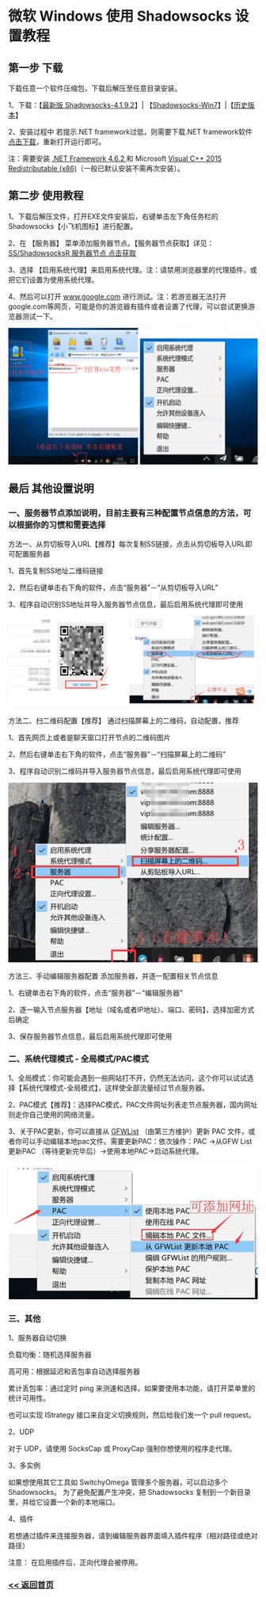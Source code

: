 # 微软 Windows 使用 Shadowsocks 设置教程

## 第一步 下载

下载任意一个软件压缩包，下载后解压至任意目录安装。

1、下载：【[最新版 Shadowsocks-4.1.9.2](https://github.com/shadowsocks/shadowsocks-windows/releases/download/4.1.9.2/Shadowsocks-4.1.9.2.zip)】| 【[Shadowsocks-Win7](https://github.com/shadowsocks/shadowsocks-windows/releases/download/2.5/Shadowsocks-win-2.5.zip)】|【[历史版本](https://github.com/shadowsocks/shadowsocks-windows/releases)】

2、安装过程中 若提示.NET framework过低，则需要下载.NET framework软件[点击下载](https://www.microsoft.com/zh-CN/download/details.aspx?id=53344)，重新打开运行即可。

注：需要安装 [.NET Framework 4.6.2 ](https://dotnet.microsoft.com/download/dotnet-framework/net472)和 Microsoft [Visual C++ 2015 Redistributable (x86)](https://www.microsoft.com/en-us/download/details.aspx?id=53840)（一般已默认安装不需再次安装）。

## 第二步 使用教程

1、下载后解压文件，打开EXE文件安装后，右键单击左下角任务栏的Shadowsocks【小飞机图标】进行配置。

2、在 【服务器】 菜单添加服务器节点。【服务器节点获取】详见：[SS/ShadowsocksR 服务器节点 点击获取](ss.md)

3、选择 【启用系统代理】来启用系统代理。注：请禁用浏览器里的代理插件，或把它们设置为使用系统代理。

4、然后可以打开 www.google.com 进行测试。注：若游览器无法打开google.com等网页，可能是你的游览器有插件或者设置了代理，可以尝试更换游览器测试一下。

![](/img/windows1.PNG)

## 最后 其他设置说明

### 一、服务器节点添加说明，目前主要有三种配置节点信息的方法，可以根据你的习惯和需要选择

方法一、从剪切板导入URL【推荐】每次复制SS链接，点击从剪切板导入URL即可配置服务器

1、首先复制SS地址二维码链接

2、然后右键单击右下角的软件，点击“服务器”－“从剪切板导入URL”

3、程序自动识别SS地址并导入服务器节点信息，最后启用系统代理即可使用

![](/img/windows2.PNG)

方法二、扫二维码配置【推荐】	通过扫描屏幕上的二维码，自动配置，推荐

1、首先网页上或者是聊天窗口打开节点的二维码图片

2、然后右键单击右下角的软件，点击“服务器”－“扫描屏幕上的二维码”

3、程序自动识别二维码并导入服务器节点信息，最后启用系统代理即可使用

![](/img/windows3.png)

方法三、手动编辑服务器配置	添加服务器，并逐一配置相关节点信息

1、右键单击右下角的软件，点击“服务器”－“编辑服务器”

2、逐一输入节点服务器【地址（域名或者IP地址）、端口、密码】，选择加密方式后确定

3、保存服务器节点信息，最后启用系统代理即可使用

### 二、系统代理模式 - 全局模式/PAC模式

1、全局模式：你可能会遇到一些网站打不开，仍然无法访问，这个你可以试试选择【系统代理模式-全局模式】，这样使全部流量经过节点服务器。

2、PAC模式【推荐】：选择PAC模式，PAC文件网址列表走节点服务器，国内网址则走你自己使用的网络流量。

3、关于PAC更新，你可以直接从 [GFWList](https://github.com/gfwlist/gfwlist) （由第三方维护）更新 PAC 文件，或者你可以手动编辑本地pac文件。需要更新PAC：依次操作：PAC ->从GFW List更新PAC （等待更新完毕后）->使用本地PAC->启动系统代理。

![](/img/Windows4.jpg)

### 三、其他

1、服务器自动切换

负载均衡：随机选择服务器

高可用：根据延迟和丢包率自动选择服务器

累计丢包率：通过定时 ping 来测速和选择。如果要使用本功能，请打开菜单里的统计可用性。

也可以实现 IStrategy 接口来自定义切换规则，然后给我们发一个 pull request。

2、UDP

对于 UDP，请使用 SocksCap 或 ProxyCap 强制你想使用的程序走代理。

3、多实例

如果想使用其它工具如 SwitchyOmega 管理多个服务器，可以启动多个 Shadowsocks。 为了避免配置产生冲突，把 Shadowsocks 复制到一个新目录里，并给它设置一个新的本地端口。

4、插件

若想通过插件来连接服务器，请到编辑服务器界面填入插件程序（相对路径或绝对路径）

注意： 在启用插件后，正向代理会被停用。

### [<< 返回首页](https://super-ssr.github.io/Shadowsocks/)
